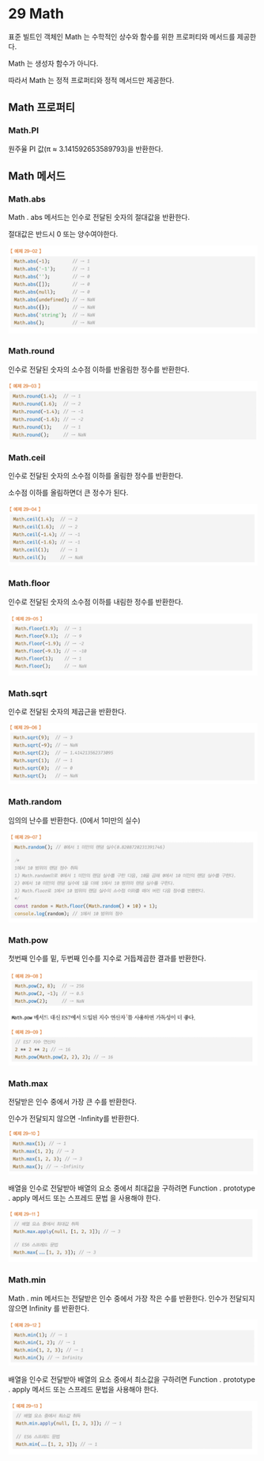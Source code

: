 # 29 Math

표준 빌트인 객체인 Math 는 수학적인 상수와 함수를 위한 프로퍼티와 메서드를 제공한다. 

Math 는 생성자 함수가 아니다. 

따라서 Math 는 정적 프로퍼티와 정적 메서드만 제공한다.

## Math 프로퍼티

### Math.PI

원주율 PI 값(π ≈ 3.141592653589793)을 반환한다.

## Math 메서드

### Math.abs

Math . abs 메서드는 인수로 전달된 숫자의 절대값을 반환한다. 

절대값은 반드시 0 또는 양수여야한다.

![Untitled](Untitled.png)

### Math.round

인수로 전달된 숫자의 소수점 이하를 반올림한 정수를 반환한다.

![Untitled](Untitled%201.png)

### Math.ceil

인수로 전달된 숫자의 소수점 이하를 올림한 정수를 반환한다. 

소수점 이하를 올림하면더 큰 정수가 된다. 

![Untitled](Untitled%202.png)

### Math.floor

인수로 전달된 숫자의 소수점 이하를 내림한 정수를 반환한다.

![Untitled](Untitled%203.png)

### Math.sqrt

인수로 전달된 숫자의 제곱근을 반환한다.

![Untitled](Untitled%204.png)

### Math.random

임의의 난수를 반환한다. (0에서 1미만의 실수)

![Untitled](Untitled%205.png)

### Math.pow

첫번째 인수를 밑, 두번째 인수를 지수로 거듭제곱한 결과를 반환한다.

![Untitled](Untitled%206.png)

### Math.max

전달받은 인수 중에서 가장 큰 수를 반환한다.

인수가 전달되지 않으면 -Infinity를 반환한다.

![Untitled](Untitled%207.png)

배열을 인수로 전달받아 배열의 요소 중에서 최대값을 구하려면 Function . prototype . apply 메서드 또는 스프레드 문법 을 사용해야 한다.

![Untitled](Untitled%208.png)

### Math.min

Math . min 메서드는 전달받은 인수 중에서 가장 작은 수를 반환한다. 인수가 전달되지 않으면 Infinity 를 반환한다.

![Untitled](Untitled%209.png)

배열을 인수로 전달받아 배열의 요소 중에서 최소값을 구하려면 Function . prototype . apply 메서드 또는 스프레드 문법을 사용해야 한다.

![Untitled](Untitled%2010.png)